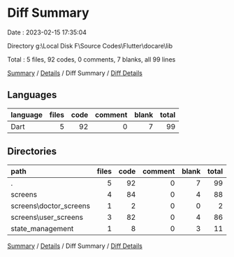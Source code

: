 # Diff Summary

Date : 2023-02-15 17:35:04

Directory g:\\Local Disk F\\Source Codes\\Flutter\\docare\\lib

Total : 5 files,  92 codes, 0 comments, 7 blanks, all 99 lines

[Summary](results.md) / [Details](details.md) / Diff Summary / [Diff Details](diff-details.md)

## Languages
| language | files | code | comment | blank | total |
| :--- | ---: | ---: | ---: | ---: | ---: |
| Dart | 5 | 92 | 0 | 7 | 99 |

## Directories
| path | files | code | comment | blank | total |
| :--- | ---: | ---: | ---: | ---: | ---: |
| . | 5 | 92 | 0 | 7 | 99 |
| screens | 4 | 84 | 0 | 4 | 88 |
| screens\\doctor_screens | 1 | 2 | 0 | 0 | 2 |
| screens\\user_screens | 3 | 82 | 0 | 4 | 86 |
| state_management | 1 | 8 | 0 | 3 | 11 |

[Summary](results.md) / [Details](details.md) / Diff Summary / [Diff Details](diff-details.md)